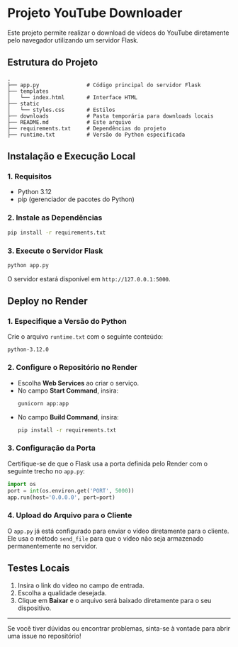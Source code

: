 # Projeto YouTube Downloader

Este projeto permite realizar o download de vídeos do YouTube diretamente pelo navegador utilizando um servidor Flask.

## Estrutura do Projeto

```
.
├── app.py               # Código principal do servidor Flask
├── templates
│   └── index.html       # Interface HTML
├── static
│   └── styles.css       # Estilos
├── downloads            # Pasta temporária para downloads locais
├── README.md            # Este arquivo
├── requirements.txt     # Dependências do projeto
├── runtime.txt          # Versão do Python especificada
```

## Instalação e Execução Local

### 1. Requisitos
- Python 3.12
- pip (gerenciador de pacotes do Python)

### 2. Instale as Dependências

```bash
pip install -r requirements.txt
```

### 3. Execute o Servidor Flask

```bash
python app.py
```

O servidor estará disponível em `http://127.0.0.1:5000`.

## Deploy no Render

### 1. Especifique a Versão do Python
Crie o arquivo `runtime.txt` com o seguinte conteúdo:
```
python-3.12.0
```

### 2. Configure o Repositório no Render
- Escolha **Web Services** ao criar o serviço.
- No campo **Start Command**, insira:
  ```bash
  gunicorn app:app
  ```
- No campo **Build Command**, insira:
  ```bash
  pip install -r requirements.txt
  ```

### 3. Configuração da Porta
Certifique-se de que o Flask usa a porta definida pelo Render com o seguinte trecho no `app.py`:
```python
import os
port = int(os.environ.get('PORT', 5000))
app.run(host='0.0.0.0', port=port)
```

### 4. Upload do Arquivo para o Cliente
O `app.py` já está configurado para enviar o vídeo diretamente para o cliente. Ele usa o método `send_file` para que o vídeo não seja armazenado permanentemente no servidor.

## Testes Locais

1. Insira o link do vídeo no campo de entrada.
2. Escolha a qualidade desejada.
3. Clique em **Baixar** e o arquivo será baixado diretamente para o seu dispositivo.

---

Se você tiver dúvidas ou encontrar problemas, sinta-se à vontade para abrir uma issue no repositório!